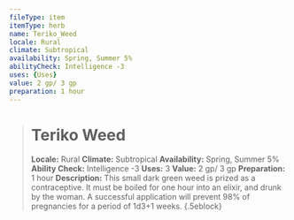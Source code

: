 ```yaml
---
fileType: item
itemType: herb
name: Teriko_Weed
locale: Rural
climate: Subtropical
availability: Spring, Summer 5%
abilityCheck: Intelligence -3
uses: {Uses}
value: 2 gp/ 3 gp
preparation: 1 hour
---
```

>#  Teriko Weed
>
> **Locale:** Rural
> **Climate:** Subtropical
> **Availability:** Spring, Summer 5%
> **Ability Check:** Intelligence -3
> **Uses:** 3
> **Value:** 2 gp/ 3 gp
> **Preparation:** 1 hour
> **Description:** This small dark green weed is prized as a contraceptive. It must be boiled for one hour into an elixir, and drunk by the woman. A successful application will prevent 98% of pregnancies for a period of 1d3+1 weeks.
{.5eblock}

